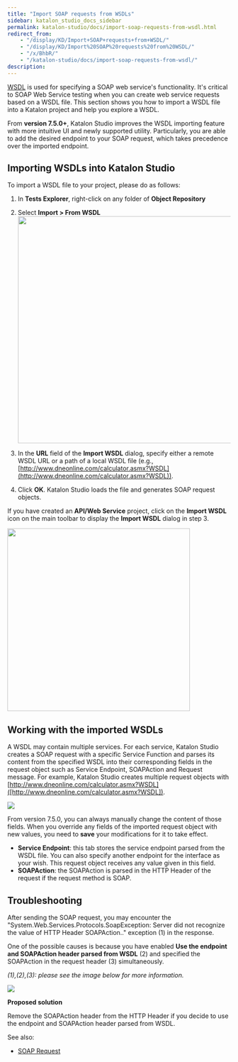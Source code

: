 ```yaml
---
title: "Import SOAP requests from WSDLs" 
sidebar: katalon_studio_docs_sidebar
permalink: katalon-studio/docs/import-soap-requests-from-wsdl.html 
redirect_from:
    - "/display/KD/Import+SOAP+requests+from+WSDL/"
    - "/display/KD/Import%20SOAP%20requests%20from%20WSDL/"
    - "/x/BhbR/"
    - "/katalon-studio/docs/import-soap-requests-from-wsdl/"
description: 
---
```


[WSDL](https://www.w3.org/TR/wsdl/) is used for specifying a SOAP web service's functionality. It's critical to SOAP Web Service testing when you can create web service requests based on a WSDL file. This section shows you how to import a WSDL file into a Katalon project and help you explore a WSDL.

From **version 7.5.0+**, Katalon Studio improves the WSDL importing feature with more intuitive UI and newly supported utility. Particularly, you are able to add the desired endpoint to your SOAP request, which takes precedence over the imported endpoint.

## Importing WSDLs into Katalon Studio

To import a WSDL file to your project, please do as follows:

1. In **Tests Explorer**, right-click on any folder of **Object Repository**
2. Select **Import > From WSDL**
   <img src="https://github.com/katalon-studio/docs-images/raw/master/katalon-studio/docs/import-soap-requests-from-wsdl/import-wsdl-rightclick.png" width=512 >

3. In the **URL** field of the **Import WSDL** dialog, specify either a remote WSDL URL or a path of a local WSDL file (e.g., [http://www.dneonline.com/calculator.asmx?WSDL](http://www.dneonline.com/calculator.asmx?WSDL)).
4. Click **OK**. Katalon Studio loads the file and generates SOAP request objects.

If you have created an **API/Web Service** project, click on the **Import WSDL** icon on the main toolbar to display the **Import WSDL** dialog in step 3.

<img src="https://github.com/katalon-studio/docs-images/raw/master/katalon-studio/docs/import-soap-requests-from-wsdl/import-wsdl-icon.png" width=412 >

## Working with the imported WSDLs

A WSDL may contain multiple services. For each service, Katalon Studio creates a SOAP request with a specific Service Function and parses its content from the specified WSDL into their corresponding fields in the request object such as Service Endpoint, SOAPAction and Request message. For example, Katalon Studio creates multiple request objects with [http://www.dneonline.com/calculator.asmx?WSDL]([http://www.dneonline.com/calculator.asmx?WSDL]).

<img src="https://github.com/katalon-studio/docs-images/raw/master/katalon-studio/docs/import-soap-requests-from-wsdl/parsed-objects.png">

From version 7.5.0, you can always manually change the content of those fields. When you override any fields of the imported request object with new values, you need to **save** your modifications for it to take effect.

* **Service Endpoint**: this tab stores the service endpoint parsed from the WSDL file. You can also specify another endpoint for the interface as your wish. This request object receives any value given in this field.
* **SOAPAction**: the SOAPAction is parsed in the HTTP Header of the request if the request method is SOAP.

## Troubleshooting

After sending the SOAP request, you may encounter the "System.Web.Services.Protocols.SoapException: Server did not recognize the value of HTTP Header SOAPAction.." exception (1) in the response.

One of the possible causes is because you have enabled **Use the endpoint and SOAPAction header parsed from WSDL** (2) and specified the SOAPAction in the request header (3) simultaneously.

*(1),(2),(3): please see the image below for more information.*

<img src="https://github.com/katalon-studio/docs-images/raw/master/katalon-studio/docs/import-soap-requests-from-wsdl/exception.png">

**Proposed solution**

Remove the SOAPAction header from the HTTP Header if you decide to use the endpoint and SOAPAction header parsed from WSDL.

See also:

* [SOAP Request](https://docs.katalon.com/katalon-studio/docs/soap.html)